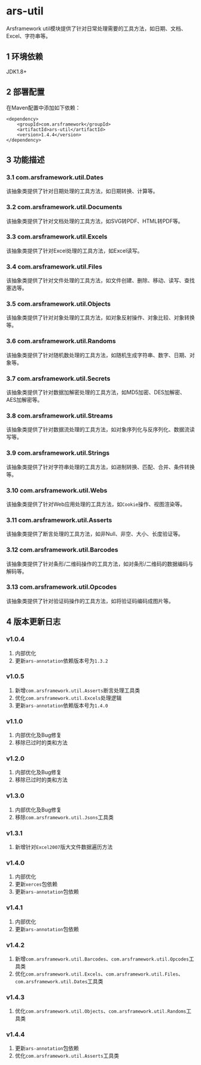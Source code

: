# ars-util
Arsframework util模块提供了针对日常处理需要的工具方法，如日期、文档、Excel、字符串等。

## 1 环境依赖
JDK1.8+

## 2 部署配置
在Maven配置中添加如下依赖：
```
<dependency>
    <groupId>com.arsframework</groupId>
    <artifactId>ars-util</artifactId>
    <version>1.4.4</version>
</dependency>
```

## 3 功能描述

### 3.1 com.arsframework.util.Dates
该抽象类提供了针对日期处理的工具方法，如日期转换、计算等。

### 3.2 com.arsframework.util.Documents
该抽象类提供了针对文档处理的工具方法，如SVG转PDF、HTML转PDF等。

### 3.3 com.arsframework.util.Excels
该抽象类提供了针对Excel处理的工具方法，如Excel读写。

### 3.4 com.arsframework.util.Files
该抽象类提供了针对文件处理的工具方法，如文件创建、删除、移动、读写、查找塞选等。

### 3.5 com.arsframework.util.Objects
该抽象类提供了针对对象处理的工具方法，如对象反射操作、对象比较、对象转换等。

### 3.6 com.arsframework.util.Randoms
该抽象类提供了针对随机数处理的工具方法，如随机生成字符串、数字、日期、对象等。

### 3.7 com.arsframework.util.Secrets
该抽象类提供了针对数据加解密处理的工具方法，如MD5加密、DES加解密、AES加解密等。

### 3.8 com.arsframework.util.Streams
该抽象类提供了针对数据流处理的工具方法，如对象序列化与反序列化、数据流读写等。

### 3.9 com.arsframework.util.Strings
该抽象类提供了针对字符串处理的工具方法，如进制转换、匹配、合并、条件转换等。

### 3.10 com.arsframework.util.Webs
该抽象类提供了针对Web应用处理的工具方法，如```Cookie```操作、视图渲染等。

### 3.11 com.arsframework.util.Asserts
该抽象类提供了断言处理的工具方法，如非Null、非空、大小、长度验证等。

### 3.12 com.arsframework.util.Barcodes
该抽象类提供了针对条形/二维码操作的工具方法，如对条形/二维码的数据编码与解码等。

### 3.13 com.arsframework.util.Opcodes
该抽象类提供了针对验证码操作的工具方法，如将验证码编码成图片等。

## 4 版本更新日志
### v1.0.4
1. 内部优化
2. 更新```ars-annotation```依赖版本号为```1.3.2```

### v1.0.5
1. 新增```com.arsframework.util.Asserts```断言处理工具类
2. 优化```com.arsframework.util.Excels```处理逻辑
3. 更新```ars-annotation```依赖版本号为```1.4.0```

### v1.1.0
1. 内部优化及Bug修复
2. 移除已过时的类和方法

### v1.2.0
1. 内部优化及Bug修复
2. 移除已过时的类和方法

### v1.3.0
1. 内部优化及Bug修复
2. 移除```com.arsframework.util.Jsons```工具类

### v1.3.1
1. 新增针对```Excel2007```版大文件数据遍历方法

### v1.4.0
1. 内部优化
2. 更新```xerces```包依赖
3. 更新```ars-annotation```包依赖

### v1.4.1
1. 内部优化
2. 更新```ars-annotation```包依赖

### v1.4.2
1. 新增```com.arsframework.util.Barcodes```、```com.arsframework.util.Opcodes```工具类
2. 优化```com.arsframework.util.Excels```、```com.arsframework.util.Files```、```com.arsframework.util.Dates```工具类

### v1.4.3
1. 优化```com.arsframework.util.Objects```、```com.arsframework.util.Randoms```工具类

### v1.4.4
1. 更新```ars-annotation```包依赖
2. 优化```com.arsframework.util.Asserts```工具类